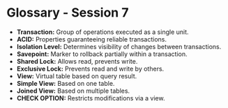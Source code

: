 # Glossary - Session 7

- **Transaction:** Group of operations executed as a single unit.
- **ACID:** Properties guaranteeing reliable transactions.
- **Isolation Level:** Determines visibility of changes between transactions.
- **Savepoint:** Marker to rollback partially within a transaction.
- **Shared Lock:** Allows read, prevents write.
- **Exclusive Lock:** Prevents read and write by others.
- **View:** Virtual table based on query result.
- **Simple View:** Based on one table.
- **Joined View:** Based on multiple tables.
- **CHECK OPTION:** Restricts modifications via a view.
